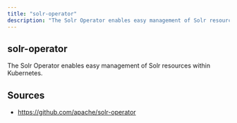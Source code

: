 ```yaml
---
title: "solr-operator"
description: "The Solr Operator enables easy management of Solr resources within Kubernetes."
---
```


## solr-operator

The Solr Operator enables easy management of Solr resources within Kubernetes.

## Sources

- https://github.com/apache/solr-operator
